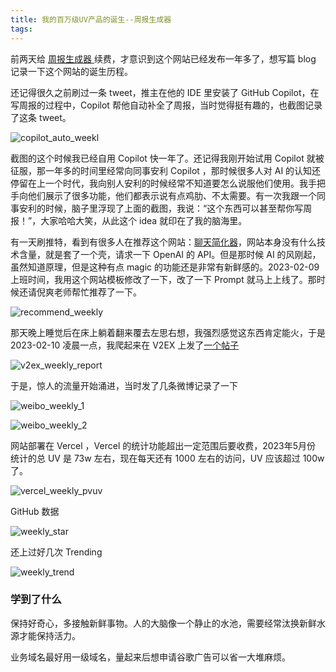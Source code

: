 ```yaml
---
title: 我的百万级UV产品的诞生--周报生成器
tags:
---
```


前两天给 [周报生成器 ](https://weeklyreport.avemaria.fun/zh)续费，才意识到这个网站已经发布一年多了，想写篇 blog 记录一下这个网站的诞生历程。

还记得很久之前刷过一条 tweet，推主在他的 IDE 里安装了 GitHub Copilot，在写周报的过程中，Copilot 帮他自动补全了周报，当时觉得挺有趣的，也截图记录了这条 tweet。

![copilot_auto_weekl](https://cdn.jsdelivr.net/gh/guaguaguaxia/picx-images-hosting@master/copilot_auto_weekl.1aoqvsez4y.webp)

截图的这个时候我已经自用 Copilot 快一年了。还记得我刚开始试用 Copilot 就被征服，那一年多的时间里经常向同事安利 Copilot ，那时候很多人对 AI 的认知还停留在上一个时代，我向别人安利的时候经常不知道要怎么说服他们使用。我手把手向他们展示了很多功能，他们都表示说有点鸡肋、不太需要。有一次我跟一个同事安利的时候，脑子里浮现了上面的截图，我说：“这个东西可以甚至帮你写周报！”，大家哈哈大笑，从此这个 idea 就印在了我的脑海里。

有一天刷推特，看到有很多人在推荐这个网站：[聊天简化器](https://chat-simplifier.imzbb.cc/zh)，网站本身没有什么技术含量，就是套了一个壳，请求一下 OpenAI 的 API。但是那时候 AI 的风刚起，虽然知道原理，但是这种有点 magic 的功能还是非常有新鲜感的。2023-02-09 上班时间，我用这个网站模板修改了一下，改了一下 Prompt 就马上上线了。那时候还请倪爽老师帮忙推荐了一下。

![recommend_weekly](https://cdn.jsdelivr.net/gh/guaguaguaxia/picx-images-hosting@master/recommend_weekly.45fn8q199.webp)

那天晚上睡觉后在床上躺着翻来覆去左思右想，我强烈感觉这东西肯定能火，于是 2023-02-10 凌晨一点，我爬起来在 V2EX 上发了[一个帖子](https://www.v2ex.com/t/914742)

![v2ex_weekly_report](https://cdn.jsdelivr.net/gh/guaguaguaxia/picx-images-hosting@master/v2ex_weekly_report.39kxm4ai93.webp)

于是，惊人的流量开始涌进，当时发了几条微博记录了一下

![weibo_weekly_1](https://cdn.jsdelivr.net/gh/guaguaguaxia/picx-images-hosting@master/weibo_weekly_1.41xt3ye9u0.webp)

![weibo_weekly_2](https://cdn.jsdelivr.net/gh/guaguaguaxia/picx-images-hosting@master/weibo_weekly_2.8kzu6xl48o.webp)

网站部署在 Vercel ，Vercel 的统计功能超出一定范围后要收费，2023年5月份 统计的总 UV 是 73w 左右，现在每天还有 1000 左右的访问，UV 应该超过 100w 了。

![vercel_weekly_pvuv](https://cdn.jsdelivr.net/gh/guaguaguaxia/picx-images-hosting@master/vercel_weekly_pvuv.7smyp7huhp.webp)

GitHub 数据

![weekly_star](https://cdn.jsdelivr.net/gh/guaguaguaxia/picx-images-hosting@master/weekly_star.8z69xupr2f.webp)

还上过好几次 Trending

![weekly_trend](https://cdn.jsdelivr.net/gh/guaguaguaxia/picx-images-hosting@master/weekly_trend.7smyp94gqt.webp)



### 学到了什么

保持好奇心，多接触新鲜事物。人的大脑像一个静止的水池，需要经常汰换新鲜水源才能保持活力。

业务域名最好用一级域名，量起来后想申请谷歌广告可以省一大堆麻烦。






